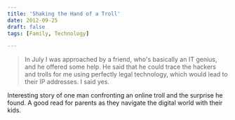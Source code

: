 ```yaml
---
title: 'Shaking the Hand of a Troll'
date: 2012-09-25
draft: false
tags: [Family, Technology]

---
```


> In July I was approached by a friend, who's basically an IT genius, and he offered some help. He said that he could trace the hackers and trolls for me using perfectly legal technology, which would lead to their IP addresses. I said yes.

Interesting story of one man confronting an online troll and the surprise he found. A good read for parents as they navigate the digital world with their kids.